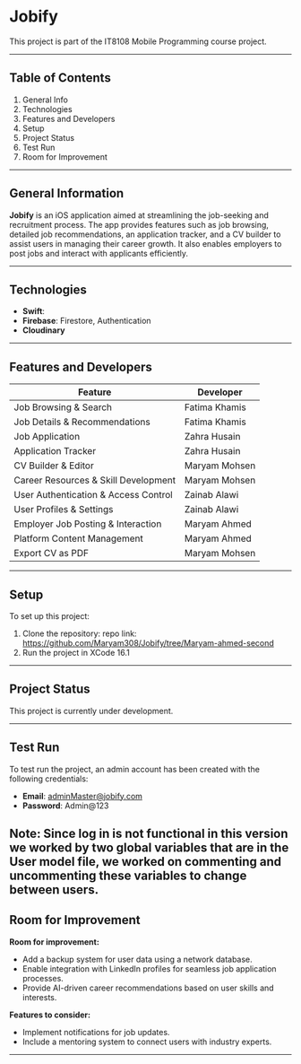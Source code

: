 # Jobify  
This project is part of the IT8108 Mobile Programming course project.  

---

## Table of Contents  
1. General Info  
2. Technologies  
3. Features and Developers  
4. Setup  
5. Project Status  
6. Test Run  
7. Room for Improvement  

---

## General Information  
**Jobify** is an iOS application aimed at streamlining the job-seeking and recruitment process. The app provides features such as job browsing, detailed job recommendations, an application tracker, and a CV builder to assist users in managing their career growth. It also enables employers to post jobs and interact with applicants efficiently.  

---

## Technologies  
- **Swift**: 
- **Firebase**: Firestore, Authentication
- **Cloudinary**

---

## Features and Developers  

| **Feature**                         | **Developer**        |  
|-------------------------------------|----------------------|  
| Job Browsing & Search               | Fatima Khamis        |  
| Job Details & Recommendations       | Fatima Khamis        |  
| Job Application                     | Zahra Husain         |  
| Application Tracker                 | Zahra Husain         |  
| CV Builder & Editor                 | Maryam Mohsen        |  
| Career Resources & Skill Development| Maryam Mohsen        |  
| User Authentication & Access Control| Zainab Alawi         |  
| User Profiles & Settings            | Zainab Alawi         |  
| Employer Job Posting & Interaction  | Maryam Ahmed         |  
| Platform Content Management         | Maryam Ahmed         |  
| Export CV as PDF                    | Maryam Mohsen        |  

---

## Setup  

To set up this project:  
1. Clone the repository:  repo link: https://github.com/Maryam308/Jobify/tree/Maryam-ahmed-second
2. Run the project in XCode 16.1

---

## Project Status  
This project is currently under development.  

---

## Test Run  

To test run the project, an admin account has been created with the following credentials:  
- **Email**: adminMaster@jobify.com  
- **Password**: Admin@123  

Note: Since log in is not functional in this version we worked by two global variables that are in the User model file, we worked on commenting and uncommenting these variables to change between users.
---

## Room for Improvement  

**Room for improvement:**  
- Add a backup system for user data using a network database.  
- Enable integration with LinkedIn profiles for seamless job application processes.  
- Provide AI-driven career recommendations based on user skills and interests.  

**Features to consider:**  
- Implement notifications for job updates.  
- Include a mentoring system to connect users with industry experts.  
---  
